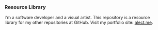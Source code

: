 ### Resource Library

I'm a software developer and a visual artist. This repository is a resource library for my other repositories at GitHub. Visit my portfolio site: [alect.me](https://alect.me).
